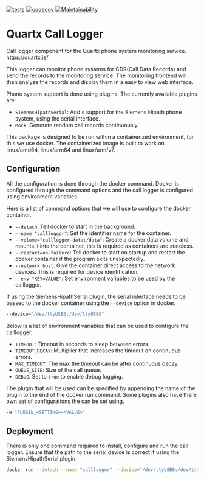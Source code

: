 [![tests](https://github.com/quartx-analytics/calllogger/actions/workflows/build-test.yml/badge.svg)](https://github.com/quartx-analytics/calllogger/actions/workflows/build-test.yml)
[![codecov](https://codecov.io/gh/quartx-analytics/calllogger/branch/master/graph/badge.svg?token=AH0TIQ7F8V)](https://codecov.io/gh/quartx-analytics/calllogger)
[![Maintainability](https://api.codeclimate.com/v1/badges/c0d513f139aa33e2d4b6/maintainability)](https://codeclimate.com/github/quartx-analytics/calllogger/maintainability)


Quartx Call Logger
==================

Call logger component for the Quartx phone system monitoring service. https://quartx.ie/

This logger can monitor phone systems for CDR(Call Data Records) and send the records to the monitoring service.
The monitoring frontend will then analyze the records and display them in a easy to view web interface.

Phone system support is done using plugins. The currently available plugins are:

* ``SiemensHipathSerial``: Add's support for the Siemens Hipath phone system, using the serial interface.
* ``Mock``: Generate random call records continuously.

This package is designed to be run within a containerized environment, for this we use docker.
The containerized image is built to work on linux/amd64, linux/arm64 and linux/arm/v7.


Configuration
-------------

All the configuration is done through the docker command. Docker is configured through the command options and
the call logger is configured using environment variables.

Here is a list of command options that we will use to configure the docker container.

* ``--detach``: Tell docker to start in the background.
* ``--name "calllogger"``: Set the identifier name for the container.
* ``--volume="calllogger-data:/data"``: Create a docker data volume and mounts it into the container,
  this is required as containers are stateless.
* ``--restart=on-failure``: Tell docker to start on startup and restart the docker container if
  the program exits unexpectedly.
* ``--network host``: Give the container direct access to the network devices. This is required
  for device identification.
* ``--env "KEY=VALUE"``: Set environment variables to be used by the calllogger.

If using the SiemensHipathSerial plugin, the serial interface needs to be passed
to the docker container using the ``--device`` option in docker.

```bash
--device="/dev/ttyUSB0:/dev/ttyUSB0"
```

Below is a list of environment variables that can be used to configure the calllogger.

* ``TIMEOUT``: Timeout in seconds to sleep between errors.
* ``TIMEOUT_DECAY``: Multiplier that increases the timeout on continuous errors.
* ``MAX_TIMEOUT``: The max the timeout can be after continuous decay.
* ``QUEUE_SIZE``: Size of the call queue.
* ``DEBUG``: Set to ``true`` to enable debug logging.

The plugin that will be used can be specified by appending the name of the plugin to the end of the docker run command.
Some plugins also have there own set of configurations the can be set using.

```bash
-e "PLUGIN_<SETTING>=<VALUE>"
```

Deployment
----------

There is only one command required to install, configure and run the call logger.
Ensure that the path to the serial device is correct if using the SiemensHipathSerial plugin.

```bash
docker run --detach --name "calllogger" --device="/dev/ttyUSB0:/dev/ttyUSB0" --volume="calllogger-data:/data" --restart=on-failure --network host ghcr.io/quartx-analytics/calllogger plugin SiemensHipathSerial
```
